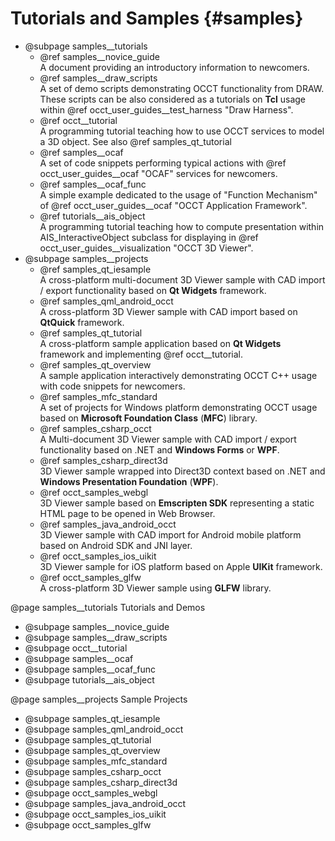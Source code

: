 ﻿Tutorials and Samples {#samples}
=====================

- @subpage samples__tutorials
  * @ref samples__novice_guide
    <br>A document providing an introductory information to newcomers.
  * @ref samples__draw_scripts
    <br>A set of demo scripts demonstrating OCCT functionality from DRAW.
    These scripts can be also considered as a tutorials on **Tcl** usage within @ref occt_user_guides__test_harness "Draw Harness".
  * @ref occt__tutorial
    <br>A programming tutorial teaching how to use OCCT services to model a 3D object.
    See also @ref samples_qt_tutorial
  * @ref samples__ocaf
    <br>A set of code snippets performing typical actions with @ref occt_user_guides__ocaf "OCAF" services for newcomers.
  * @ref samples__ocaf_func
    <br>A simple example dedicated to the usage of "Function Mechanism" of @ref occt_user_guides__ocaf "OCCT Application Framework".
  * @ref tutorials__ais_object
    <br>A programming tutorial teaching how to compute presentation within AIS_InteractiveObject subclass for displaying in @ref occt_user_guides__visualization "OCCT 3D Viewer".
- @subpage samples__projects
  * @ref samples_qt_iesample
    <br>A cross-platform multi-document 3D Viewer sample with CAD import / export functionality based on **Qt Widgets** framework.
  * @ref samples_qml_android_occt
    <br>A cross-platform 3D Viewer sample with CAD import based on **QtQuick** framework.
  * @ref samples_qt_tutorial
    <br>A cross-platform sample application based on **Qt Widgets** framework and implementing @ref occt__tutorial.
  * @ref samples_qt_overview
    <br>A sample application interactively demonstrating OCCT C++ usage with code snippets for newcomers.
  * @ref samples_mfc_standard
    <br>A set of projects for Windows platform demonstrating OCCT usage based on **Microsoft Foundation Class** (**MFC**) library.
  * @ref samples_csharp_occt
    <br>A Multi-document 3D Viewer sample with CAD import / export functionality based on .NET and **Windows Forms** or **WPF**.
  * @ref samples_csharp_direct3d
    <br>3D Viewer sample wrapped into Direct3D context based on .NET and **Windows Presentation Foundation** (**WPF**).
  * @ref occt_samples_webgl
    <br>3D Viewer sample based on **Emscripten SDK** representing a static HTML page to be opened in Web Browser.
  * @ref samples_java_android_occt
    <br>3D Viewer sample with CAD import for Android mobile platform based on Android SDK and JNI layer.
  * @ref occt_samples_ios_uikit
    <br>3D Viewer sample for iOS platform based on Apple **UIKit** framework.
  * @ref occt_samples_glfw
    <br>A cross-platform 3D Viewer sample using **GLFW** library.

@page samples__tutorials Tutorials and Demos
- @subpage samples__novice_guide
- @subpage samples__draw_scripts
- @subpage occt__tutorial
- @subpage samples__ocaf
- @subpage samples__ocaf_func
- @subpage tutorials__ais_object

@page samples__projects Sample Projects
- @subpage samples_qt_iesample
- @subpage samples_qml_android_occt
- @subpage samples_qt_tutorial
- @subpage samples_qt_overview
- @subpage samples_mfc_standard
- @subpage samples_csharp_occt
- @subpage samples_csharp_direct3d
- @subpage occt_samples_webgl
- @subpage samples_java_android_occt
- @subpage occt_samples_ios_uikit
- @subpage occt_samples_glfw
